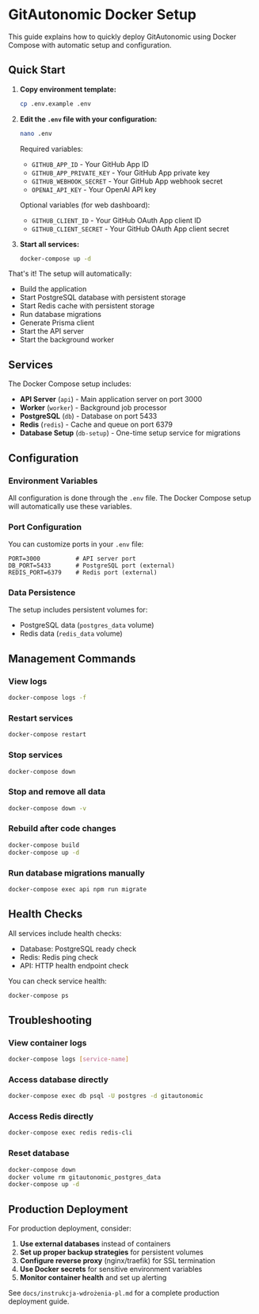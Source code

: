 # GitAutonomic Docker Setup

This guide explains how to quickly deploy GitAutonomic using Docker Compose with automatic setup and configuration.

## Quick Start

1. **Copy environment template:**
   ```bash
   cp .env.example .env
   ```

2. **Edit the `.env` file with your configuration:**
   ```bash
   nano .env
   ```
   
   Required variables:
   - `GITHUB_APP_ID` - Your GitHub App ID
   - `GITHUB_APP_PRIVATE_KEY` - Your GitHub App private key
   - `GITHUB_WEBHOOK_SECRET` - Your GitHub App webhook secret
   - `OPENAI_API_KEY` - Your OpenAI API key

   Optional variables (for web dashboard):
   - `GITHUB_CLIENT_ID` - Your GitHub OAuth App client ID
   - `GITHUB_CLIENT_SECRET` - Your GitHub OAuth App client secret

3. **Start all services:**
   ```bash
   docker-compose up -d
   ```

That's it! The setup will automatically:
- Build the application
- Start PostgreSQL database with persistent storage
- Start Redis cache with persistent storage
- Run database migrations
- Generate Prisma client
- Start the API server
- Start the background worker

## Services

The Docker Compose setup includes:

- **API Server** (`api`) - Main application server on port 3000
- **Worker** (`worker`) - Background job processor
- **PostgreSQL** (`db`) - Database on port 5433
- **Redis** (`redis`) - Cache and queue on port 6379
- **Database Setup** (`db-setup`) - One-time setup service for migrations

## Configuration

### Environment Variables

All configuration is done through the `.env` file. The Docker Compose setup will automatically use these variables.

### Port Configuration

You can customize ports in your `.env` file:
```env
PORT=3000          # API server port
DB_PORT=5433       # PostgreSQL port (external)
REDIS_PORT=6379    # Redis port (external)
```

### Data Persistence

The setup includes persistent volumes for:
- PostgreSQL data (`postgres_data` volume)
- Redis data (`redis_data` volume)

## Management Commands

### View logs
```bash
docker-compose logs -f
```

### Restart services
```bash
docker-compose restart
```

### Stop services
```bash
docker-compose down
```

### Stop and remove all data
```bash
docker-compose down -v
```

### Rebuild after code changes
```bash
docker-compose build
docker-compose up -d
```

### Run database migrations manually
```bash
docker-compose exec api npm run migrate
```

## Health Checks

All services include health checks:
- Database: PostgreSQL ready check
- Redis: Redis ping check  
- API: HTTP health endpoint check

You can check service health:
```bash
docker-compose ps
```

## Troubleshooting

### View container logs
```bash
docker-compose logs [service-name]
```

### Access database directly
```bash
docker-compose exec db psql -U postgres -d gitautonomic
```

### Access Redis directly
```bash
docker-compose exec redis redis-cli
```

### Reset database
```bash
docker-compose down
docker volume rm gitautonomic_postgres_data
docker-compose up -d
```

## Production Deployment

For production deployment, consider:

1. **Use external databases** instead of containers
2. **Set up proper backup strategies** for persistent volumes
3. **Configure reverse proxy** (nginx/traefik) for SSL termination
4. **Use Docker secrets** for sensitive environment variables
5. **Monitor container health** and set up alerting

See `docs/instrukcja-wdrożenia-pl.md` for a complete production deployment guide.